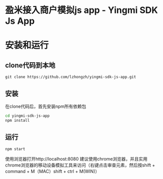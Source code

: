 盈米接入商户模拟js app - Yingmi SDK Js App
=====================

# 安装和运行

## clone代码到本地

```
git clone https://github.com/lzhongzh/yingmi-sdk-js-app.git
```

## 安装
在clone代码后，首先安装npm所有依赖包

```bash
cd yingmi-sdk-js-app
npm install
```

## 运行

```
npm start
```

使用浏览器打开http://localhost:8080
建议使用chrome浏览器，并且实用chrome浏览器的移动设备模拟工具来访问（右键点击审查元素，然后按shift + command + M（MAC）shift + ctrl + M(WIN)）

